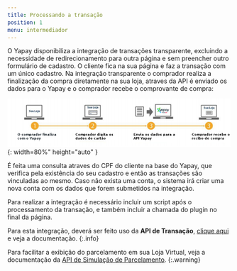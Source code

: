 ```yaml
---
title: Processando a transação
position: 1
menu: intermediador
---
```


O Yapay disponibiliza a integração de transações transparente, excluindo a necessidade de redirecionamento para outra página e sem preencher outro formulário de cadastro. O cliente fica na sua página e faz a transação com um único cadastro. Na integração transparente o comprador realiza a finalização da compra diretamente na sua loja, atraves da API é enviado os dados para o Yapay e o comprador recebe o comprovante de compra:

![Integração Loja Virtual Yapay](/images/intermediador/conteudo/Integracao_api_LV.png "Integração Loja Virtual Yapay"){: width=80%" height="auto" }

É feita uma consulta atraves do CPF do cliente na base do Yapay, que verifica pela existência do seu cadastro e então as transações são vinculadas ao mesmo. Caso não exista uma conta, o sistema irá criar uma nova conta com os dados que forem submetidos na integração. 

Para realizar a integração é necessário incluir um script após o processamento da transação, e também incluir a chamada do plugin no final da página.

Para esta integração, deverá ser feito uso da **API de Transação**, <a href="/intermediador/apis/#api-transacao" target="_blank" class="linkPadraoVerde">clique aqui</a> e veja a documentação.
{:.info}

Para facilitar a exibição do parcelamento em sua Loja Virtual, veja a documentação da <a href="/intermediador/apis/#api-simulacao-parcelamento" target="_blank" class="linkPadraoVerde">API de Simulação de Parcelamento</a>.
{:.warning}

